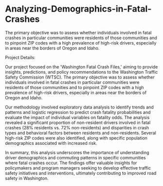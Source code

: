 # Analyzing-Demographics-in-Fatal-Crashes
 The primary objective was to assess whether individuals involved in fatal crashes in particular communities were residents of those communities and to pinpoint ZIP codes with a high prevalence of high-risk drivers, especially in areas near the borders of Oregon and Idaho.

Project Details: 

Our project focused on the 'Washington Fatal Crash Files,' aiming to provide insights, predictions, and policy recommendations to the Washington Traffic Safety Commission (WTSC). The primary objective was to assess whether individuals involved in fatal crashes in particular communities were residents of those communities and to pinpoint ZIP codes with a high prevalence of high-risk drivers, especially in areas near the borders of Oregon and Idaho.

Our methodology involved exploratory data analysis to identify trends and patterns and logistic regression to predict crash fatality probabilities and evaluate the impact of individual variables on fatality odds. The analysis revealed a significant proportion of non-resident drivers involved in fatal crashes (28% residents vs. 72% non-residents) and disparities in crash types and behavioral factors between residents and non-residents. Several high-risk ZIP codes were also identified, along with specific population demographics associated with increased risk.

In summary, this analysis underscores the importance of understanding driver demographics and commuting patterns in specific communities where fatal crashes occur. The findings offer valuable insights for policymakers and program managers seeking to develop effective traffic safety initiatives and interventions, ultimately contributing to improved road safety in Washington.
